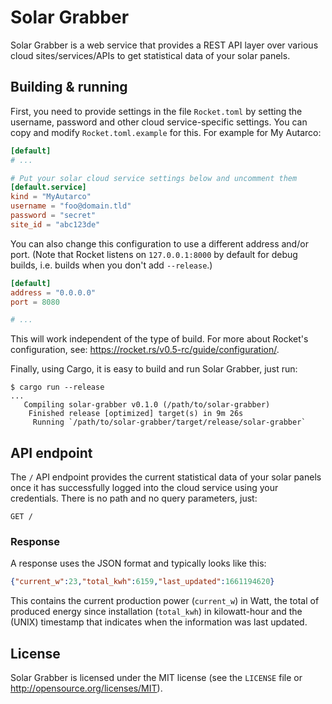 # Solar Grabber

Solar Grabber is a web service that provides a REST API layer over various
cloud sites/services/APIs to get statistical data of your solar panels.

## Building & running

First, you need to provide settings in the file `Rocket.toml` by setting the
username, password and other cloud service-specific settings.
You can copy and modify `Rocket.toml.example` for this.
For example for My Autarco:

```toml
[default]
# ...

# Put your solar cloud service settings below and uncomment them
[default.service]
kind = "MyAutarco"
username = "foo@domain.tld"
password = "secret"
site_id = "abc123de"
```

You can also change this configuration to use a different address and/or port.
(Note that Rocket listens on `127.0.0.1:8000` by default for debug builds, i.e.
builds when you don't add `--release`.)

```toml
[default]
address = "0.0.0.0"
port = 8080

# ...
```

This will work independent of the type of build. For more about Rocket's
configuration, see: <https://rocket.rs/v0.5-rc/guide/configuration/>.

Finally, using Cargo, it is easy to build and run Solar Grabber, just run:

```shell
$ cargo run --release
...
   Compiling solar-grabber v0.1.0 (/path/to/solar-grabber)
    Finished release [optimized] target(s) in 9m 26s
     Running `/path/to/solar-grabber/target/release/solar-grabber`
```

## API endpoint

The `/` API endpoint provides the current statistical data of your solar panels
once it has successfully logged into the cloud service using your credentials.
There is no path and no query parameters, just:

```http
GET /
```

### Response

A response uses the JSON format and typically looks like this:

```json
{"current_w":23,"total_kwh":6159,"last_updated":1661194620}
```

This contains the current production power (`current_w`) in Watt,
the total of produced energy since installation (`total_kwh`) in kilowatt-hour
and the (UNIX) timestamp that indicates when the information was last updated.

## License

Solar Grabber is licensed under the MIT license (see the `LICENSE` file or
<http://opensource.org/licenses/MIT>).
